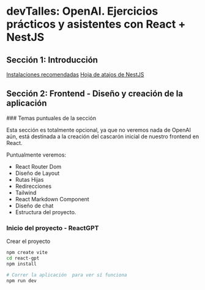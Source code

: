 # devTalles: OpenAI. Ejercicios prácticos y asistentes con React + NestJS


## Sección 1: Introducción


[Instalaciones recomendadas](https://gist.github.com/Klerith/f0b6bf38f8d7103dec6079b7fea17e2f)
[Hoja de atajos de NestJS](https://github.com/Klerith/mas-talento/blob/main/nest/nest-cheatsheet.pdf)


## Sección 2: Frontend - Diseño y creación de la aplicación

### Temas puntuales de la sección

Esta sección es totalmente opcional, ya que no veremos nada de OpenAI aún, está destinada a la creación del cascarón inicial de nuestro frontend en React.

Puntualmente veremos:

- React Router Dom
- Diseño de Layout
- Rutas Hijas
- Redirecciones
- Tailwind
- React Markdown Component
- Diseño de chat
- Estructura del proyecto.

### Inicio del proyecto - ReactGPT

Crear el proyecto
```sh
npm create vite
cd react-gpt
npm install

# Correr la aplicación  para ver sí funciona
npm run dev
````


